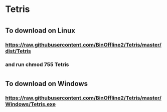 # Tetris
#
## To download on Linux 
### https://raw.githubusercontent.com/BinOffline2/Tetris/master/dist/Tetris
### and run chmod 755 Tetris
#
## To download on Windows 
### https://raw.githubusercontent.com/BinOffline2/Tetris/master/Windows/Tetris.exe
